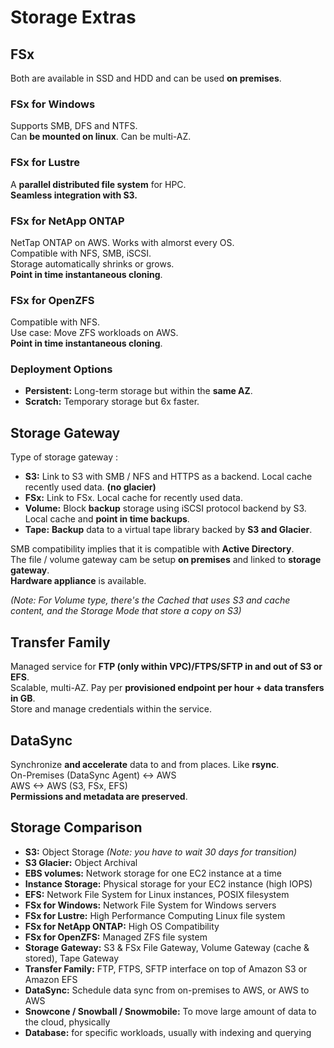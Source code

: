 # Storage Extras

## FSx

Both are available in SSD and HDD and can be used **on premises**.

### FSx for Windows

Supports SMB, DFS and NTFS.  
Can **be mounted on linux**. Can be multi-AZ.  

### FSx for Lustre

A **parallel distributed file system** for HPC.  
**Seamless integration with S3.**

### FSx for NetApp ONTAP

NetTap ONTAP on AWS. Works with almorst every OS.  
Compatible with NFS, SMB, iSCSI.  
Storage automatically shrinks or grows.  
**Point in time instantaneous cloning**.

### FSx for OpenZFS

Compatible with NFS.  
Use case: Move ZFS workloads on AWS.  
**Point in time instantaneous cloning**.

### Deployment Options

- **Persistent:** Long-term storage but within the **same AZ**.
- **Scratch:** Temporary storage but 6x faster.

## Storage Gateway

Type of storage gateway :

- **S3:** Link to S3 with SMB / NFS and HTTPS as a backend. Local cache recently used data. **(no glacier)**
- **FSx:** Link to FSx. Local cache for recently used data.
- **Volume:** Block **backup** storage using iSCSI protocol backend by S3. Local cache and **point in time backups**.
- **Tape:** **Backup** data to a virtual tape library backed by **S3 and Glacier**.

SMB compatibility implies that it is compatible with **Active Directory**.  
The file / volume gateway cam be setup **on premises** and linked to **storage gateway**.  
**Hardware appliance** is available. 

*(Note: For Volume type, there's the Cached that uses S3 and cache content, and the Storage Mode that store a copy on S3)*

## Transfer Family

Managed service for **FTP (only within VPC)/FTPS/SFTP in and out of S3 or EFS**.  
Scalable, multi-AZ. Pay per **provisioned endpoint per hour + data transfers in GB**.  
Store and manage credentials within the service.

## DataSync

Synchronize **and accelerate** data to and from places. Like **rsync**.  
On-Premises (DataSync Agent) <-> AWS  
AWS <-> AWS (S3, FSx, EFS)  
**Permissions and metadata are preserved**.

## Storage Comparison

- **S3:** Object Storage *(Note: you have to wait 30 days for transition)*
- **S3 Glacier:** Object Archival
- **EBS volumes:** Network storage for one EC2 instance at a time
- **Instance Storage:** Physical storage for your EC2 instance (high IOPS)
- **EFS:** Network File System for Linux instances, POSIX filesystem
- **FSx for Windows:** Network File System for Windows servers
- **FSx for Lustre:** High Performance Computing Linux file system
- **FSx for NetApp ONTAP:** High OS Compatibility
- **FSx for OpenZFS:** Managed ZFS file system
- **Storage Gateway:** S3 & FSx File Gateway, Volume Gateway (cache & stored), Tape Gateway
- **Transfer Family:** FTP, FTPS, SFTP interface on top of Amazon S3 or Amazon EFS
- **DataSync:** Schedule data sync from on-premises to AWS, or AWS to AWS
- **Snowcone / Snowball / Snowmobile:** To move large amount of data to the cloud, physically
- **Database:** for specific workloads, usually with indexing and querying
